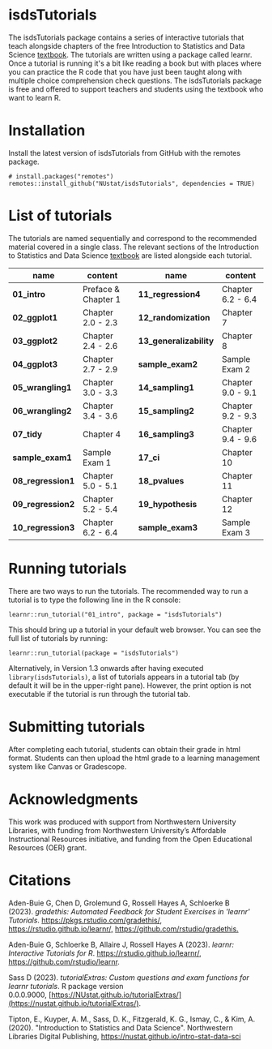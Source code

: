 # isdsTutorials

The isdsTutorials package contains a series of interactive tutorials that teach alongside chapters of the free Introduction to Statistics and Data Science [textbook](https://nustat.github.io/intro-stat-ds/). The tutorials are written using a package called learnr. Once a tutorial is running it's a bit like reading a book but with places where you can practice the R code that you have just been taught along with multiple choice comprehension check questions. The isdsTutorials package is free and offered to support teachers and students using the textbook who want to learn R.

# Installation

Install the latest version of isdsTutorials from GitHub with the remotes package.

```{r}
# install.packages("remotes")
remotes::install_github("NUstat/isdsTutorials", dependencies = TRUE)
```

# List of tutorials

The tutorials are named sequentially and correspond to the recommended material covered in a single class. The relevant sections of the Introduction to Statistics and Data Science [textbook](https://nustat.github.io/intro-stat-ds/) are listed alongside each tutorial.

| name               | content             |     | name                    | content           |
|---------------|-----------------|-----|-----------------|---------------|
| **01_intro**       | Preface & Chapter 1 |     | **11_regression4**      | Chapter 6.2 - 6.4 |
| **02_ggplot1**     | Chapter 2.0 - 2.3   |     | **12_randomization**    | Chapter 7         |
| **03_ggplot2**     | Chapter 2.4 - 2.6   |     | **13_generalizability** | Chapter 8         |
| **04_ggplot3**     | Chapter 2.7 - 2.9   |     | **sample_exam2**        | Sample Exam 2     |
| **05_wrangling1**  | Chapter 3.0 - 3.3   |     | **14_sampling1**        | Chapter 9.0 - 9.1 |
| **06_wrangling2**  | Chapter 3.4 - 3.6   |     | **15_sampling2**        | Chapter 9.2 - 9.3 |
| **07_tidy**        | Chapter 4           |     | **16_sampling3**        | Chapter 9.4 - 9.6 |
| **sample_exam1**   | Sample Exam 1       |     | **17_ci**               | Chapter 10        |
| **08_regression1** | Chapter 5.0 - 5.1   |     | **18_pvalues**          | Chapter 11        |
| **09_regression2** | Chapter 5.2 - 5.4   |     | **19_hypothesis**       | Chapter 12        |
| **10_regression3** | Chapter 6.2 - 6.4   |     | **sample_exam3**        | Sample Exam 3     |

# Running tutorials

There are two ways to run the tutorials. The recommended way to run a tutorial is to type the following line in the R console:

`learnr::run_tutorial("01_intro", package = "isdsTutorials")`

This should bring up a tutorial in your default web browser. You can see the full list of tutorials by running:

`learnr::run_tutorial(package = "isdsTutorials")`

Alternatively, in Version 1.3 onwards after having executed `library(isdsTutorials)`, a list of tutorials appears in a tutorial tab (by default it will be in the upper-right pane). However, the print option is not executable if the tutorial is run through the tutorial tab.

# Submitting tutorials

After completing each tutorial, students can obtain their grade in html format. Students can then upload the html grade to a learning management system like Canvas or Gradescope.

# Acknowledgments

This work was produced with support from Northwestern University Libraries, with funding from Northwestern University’s Affordable Instructional Resources initiative, and funding from the Open Educational Resources (OER) grant.

# Citations

Aden-Buie G, Chen D, Grolemund G, Rossell Hayes A, Schloerke B (2023). *gradethis: Automated Feedback for Student Exercises in 'learnr' Tutorials*. <https://pkgs.rstudio.com/gradethis/,> <https://rstudio.github.io/learnr/,> <https://github.com/rstudio/gradethis.>

Aden-Buie G, Schloerke B, Allaire J, Rossell Hayes A (2023). *learnr: Interactive Tutorials for R*. <https://rstudio.github.io/learnr/>, <https://github.com/rstudio/learnr>.

Sass D (2023). *tutorialExtras: Custom questions and exam functions for learnr tutorials*. R package version 0.0.0.9000, [https://NUstat.github.io/tutorialExtras/](https://nustat.github.io/tutorialExtras/).

Tipton, E., Kuyper, A. M., Sass, D. K., Fitzgerald, K. G., Ismay, C., & Kim, A. (2020). "Introduction to Statistics and Data Science". Northwestern Libraries Digital Publishing, <https://nustat.github.io/intro-stat-data-sci>
